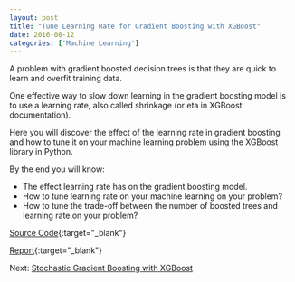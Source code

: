 ```yaml
---
layout: post
title: "Tune Learning Rate for Gradient Boosting with XGBoost"
date: 2016-08-12
categories: ['Machine Learning']
---
```


A problem with gradient boosted decision trees is that they are quick to learn and overfit training data.

One effective way to slow down learning in the gradient boosting model is to use a learning rate, also called shrinkage (or eta in XGBoost documentation).

Here you will discover the effect of the learning rate in gradient boosting and how to tune it on your machine learning problem using the XGBoost library in Python.

By the end you will know:

- The effect learning rate has on the gradient boosting model.
- How to tune learning rate on your machine learning on your problem?
- How to tune the trade-off between the number of boosted trees and learning rate on your problem?

[Source Code](https://github.com/srikanthpagadala/machine-learning-projects/tree/master/Tune%20Learning%20Rate%20for%20Gradient%20Boosting%20with%20XGBoost){:target="_blank"}

[Report](http://htmlpreview.github.io/?https://github.com/srikanthpagadala/machine-learning-projects/blob/master/Tune%20Learning%20Rate%20for%20Gradient%20Boosting%20with%20XGBoost/report.html){:target="_blank"}

Next: [Stochastic Gradient Boosting with XGBoost](/notes/2016/08/13/stochastic-gradient-boosting-with-xgboost)

